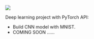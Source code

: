 <img src="Project-with-PyTorch/Images/pytorch.png" />

Deep learning project with PyTorch API:
* Build CNN model with MNIST.
* COMING SOON ......

